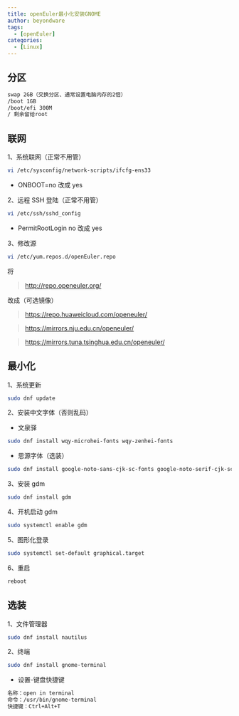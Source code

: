 ```yaml
---
title: openEuler最小化安装GNOME
author: beyondware
tags:
  - [openEuler]
categories:
  - [Linux]
---
```


## 分区

```sh
swap 2GB（交换分区、通常设置电脑内存的2倍）
/boot 1GB
/boot/efi 300M
/ 剩余留给root
```

## 联网

1、系统联网（正常不用管）

```sh
vi /etc/sysconfig/network-scripts/ifcfg-ens33
```

- ONBOOT=no 改成 yes

2、远程 SSH 登陆（正常不用管）

```sh
vi /etc/ssh/sshd_config
```

- PermitRootLogin no 改成 yes

3、修改源

```sh
vi /etc/yum.repos.d/openEuler.repo
```

将

> http://repo.openeuler.org/

改成（可选镜像）

> https://repo.huaweicloud.com/openeuler/

> https://mirrors.nju.edu.cn/openeuler/

> https://mirrors.tuna.tsinghua.edu.cn/openeuler/

## 最小化

1、系统更新

```sh
sudo dnf update
```

2、安装中文字体（否则乱码）

- 文泉驿

```sh
sudo dnf install wqy-microhei-fonts wqy-zenhei-fonts
```

- 思源字体（选装）

```sh
sudo dnf install google-noto-sans-cjk-sc-fonts google-noto-serif-cjk-sc-fonts
```

3、安装 gdm

```sh
sudo dnf install gdm
```

4、开机启动 gdm

```sh
sudo systemctl enable gdm
```

5、图形化登录

```sh
sudo systemctl set-default graphical.target
```

6、重启

```sh
reboot
```

## 选装

1、文件管理器

```sh
sudo dnf install nautilus
```

2、终端

```sh
sudo dnf install gnome-terminal
```

- 设置-键盘快捷键

```sh
名称：open in terminal
命令：/usr/bin/gnome-terminal
快捷键：Ctrl+Alt+T
```
